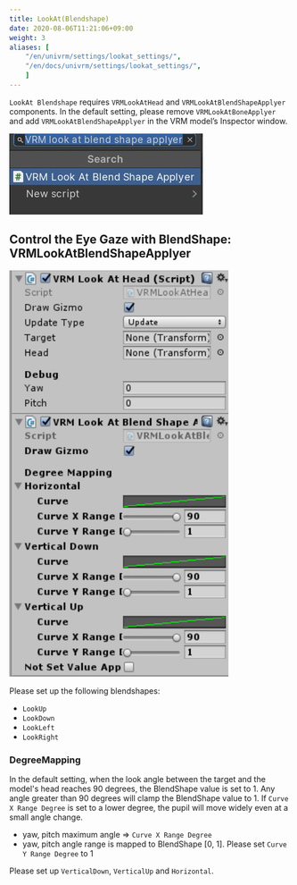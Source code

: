 ```yaml
---
title: LookAt(Blendshape)
date: 2020-08-06T11:21:06+09:00
weight: 3
aliases: [
    "/en/univrm/settings/lookat_settings/",
    "/en/docs/univrm/settings/lookat_settings/",
    ]
---
```


`LookAt Blendshape` requires `VRMLookAtHead` and `VRMLookAtBlendShapeApplyer` components. 
In the default setting, please remove `VRMLookAtBoneApplyer` and add `VRMLookAtBlendShapeApplyer` in the VRM model’s Inspector window.

![image](/images/vrm/add_vrm_lookat_blendshape.jpg)

## Control the Eye Gaze with BlendShape: VRMLookAtBlendShapeApplyer

![image](/images/wiki/blendshape_applyer.png)

Please set up the following blendshapes:

* `LookUp` 
* `LookDown` 
* `LookLeft` 
* `LookRight`

### DegreeMapping

In the default setting, when the look angle between the target and the model's head reaches 90 degrees, the BlendShape value is set to 1. Any angle greater than 90 degrees will clamp the BlendShape value to 1. If `Curve X Range Degree` is set to a lower degree, the pupil will move widely even at a small angle change.

* yaw, pitch maximum angle  => `Curve X Range Degree`
* yaw, pitch angle range is mapped to BlendShape [0, 1]. Please set `Curve Y Range Degree` to 1

Please set up `VerticalDown`, `VerticalUp` and `Horizontal`.
